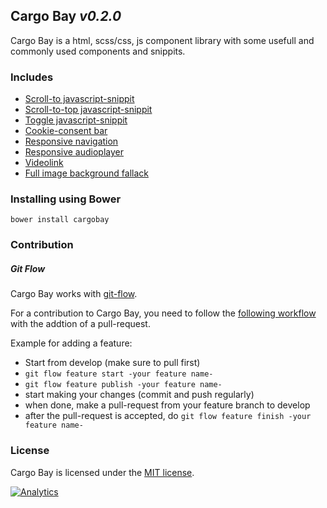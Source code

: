 ## Cargo Bay _v0.2.0_

Cargo Bay is a html, scss/css, js component library with some usefull and commonly used components and snippits.


### Includes
- [Scroll-to javascript-snippit](src/scroll-to/)
- [Scroll-to-top javascript-snippit](src/scroll-to-top/)
- [Toggle javascript-snippit](src/toggle/)
- [Cookie-consent bar](src/cookie-consent/)
- [Responsive navigation](src/navigation/)
- [Responsive audioplayer](src/audioplayer/)
- [Videolink](src/videolink/)
- [Full image background fallack](src/full-img-bg/)



### Installing using Bower
```
bower install cargobay
```


### Contribution

##### Git Flow
Cargo Bay works with [git-flow](https://github.com/nvie/gitflow).

For a contribution to Cargo Bay, you need to follow the [following workflow](https://github.com/nvie/gitflow#initialization) with the addtion of a pull-request.

Example for adding a feature:
- Start from develop (make sure to pull first)
- `git flow feature start -your feature name-`
- `git flow feature publish -your feature name-`
- start making your changes (commit and push regularly)
- when done, make a pull-request from your feature branch to develop
- after the pull-request is accepted, do `git flow feature finish -your feature name-`


### License
Cargo Bay is licensed under the [MIT license](http://opensource.org/licenses/MIT).


[![Analytics](https://ga-beacon.appspot.com/UA-3160735-7/Kunstmaan/cargobay)](https://github.com/igrigorik/ga-beacon)
